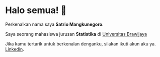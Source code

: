 # Halo semua! 👋

Perkenalkan nama saya **Satrio Mangkunegoro**.<br>

Saya seorang mahasiswa jurusan **Statistika** di [Universitas Brawijaya](https://ub.ac.id/id/)<br>

Jika kamu tertarik untuk berkenalan denganku, silakan ikuti akun aku ya. [Linkedin](https://www.linkedin.com/in/satrio-mangkunegoro/).
<!--
**satriocode/satriocode** is a ✨ _special_ ✨ repository because its `README.md` (this file) appears on your GitHub profile.

Here are some ideas to get you started:

- 🔭 I’m currently working on ...
- 🌱 I’m currently learning ...
- 👯 I’m looking to collaborate on ...
- 🤔 I’m looking for help with ...
- 💬 Ask me about ...
- 📫 How to reach me: ...
- 😄 Pronouns: ...
- ⚡ Fun fact: ...
-->
